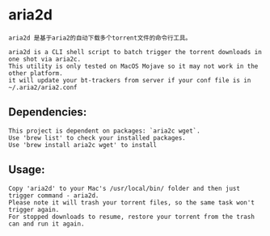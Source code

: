 # aria2d
    aria2d 是基于aria2的自动下载多个torrent文件的命令行工具。
    
    aria2d is a CLI shell script to batch trigger the torrent downloads in one shot via aria2c.
    This utility is only tested on MacOS Mojave so it may not work in the other platform.
    it will update your bt-trackers from server if your conf file is in ~/.aria2/aria2.conf
  
## Dependencies:
    This project is dependent on packages: `aria2c wget`.
    Use 'brew list' to check your installed packages.
    Use 'brew install aria2c wget' to install
    
## Usage:
    Copy 'aria2d' to your Mac's /usr/local⁩/⁨bin/ folder⁩ and then just trigger command - aria2d.
    Please note it will trash your torrent files, so the same task won't trigger again.
    For stopped downloads to resume, restore your torrent from the trash can and run it again.
